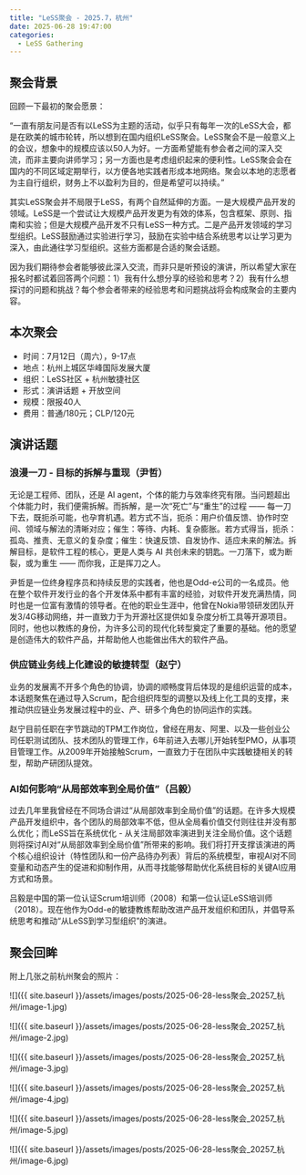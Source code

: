 ```yaml
---
title: "LeSS聚会 - 2025.7，杭州"
date: 2025-06-28 19:47:00
categories:
  - LeSS Gathering
---
```

## 聚会背景

回顾一下最初的聚会愿景：

“一直有朋友问是否有以LeSS为主题的活动，似乎只有每年一次的LeSS大会，都是在欧美的城市轮转，所以想到在国内组织LeSS聚会。LeSS聚会不是一般意义上的会议，想象中的规模应该以50人为好。一方面希望能有参会者之间的深入交流，而非主要向讲师学习；另一方面也是考虑组织起来的便利性。LeSS聚会会在国内的不同区域定期举行，以方便各地实践者形成本地网络。聚会以本地的志愿者为主自行组织，财务上不以盈利为目的，但是希望可以持续。”

其实LeSS聚会并不局限于LeSS，有两个自然延伸的方面。一是大规模产品开发的领域。LeSS是一个尝试让大规模产品开发更为有效的体系，包含框架、原则、指南和实验；但是大规模产品开发不只有LeSS一种方式。二是产品开发领域的学习型组织。LeSS鼓励通过实验进行学习，鼓励在实验中结合系统思考以让学习更为深入，由此通往学习型组织。这些方面都是合适的聚会话题。

因为我们期待参会者能够彼此深入交流，而非只是听预设的演讲，所以希望大家在报名时都试着回答两个问题：1）我有什么想分享的经验和思考？2）我有什么想探讨的问题和挑战？每个参会者带来的经验思考和问题挑战将会构成聚会的主要内容。

## 本次聚会

* 时间：7月12日（周六），9-17点
* 地点：杭州上城区华峰国际发展大厦
* 组织：LeSS社区 + 杭州敏捷社区
* 形式：演讲话题 + 开放空间
* 规模：限报40人
* 费用：普通/180元；CLP/120元


## 演讲话题

### 浪漫一刀 - 目标的拆解与重现（尹哲）

无论是工程师、团队，还是 AI agent，个体的能力与效率终究有限。当问题超出个体能力时，我们便需拆解。而拆解，是一次“死亡”与“重生”的过程 —— 每一刀下去，既扼杀可能，也孕育机遇。若方式不当，扼杀：用户价值反馈、协作时空间、领域与解法的清晰对应；催生：等待、内耗、复杂膨胀。若方式得当，扼杀：孤岛、推责、无意义的复杂度；催生：快速反馈、自发协作、适应未来的解法。拆解目标，是软件工程的核心，更是人类与 AI 共创未来的钥匙。一刀落下，或为断裂，或为重生 —— 而你我，正是挥刀之人。

尹哲是一位终身程序员和持续反思的实践者，他也是Odd-e公司的一名成员。他在整个软件开发行业的各个开发体系中都有丰富的经验，对软件开发充满热情，同时也是一位富有激情的领导者。在他的职业生涯中，他曾在Nokia带领研发团队开发3/4G移动网络，并一直致力于为开源社区提供如复杂度分析工具等开源项目。同时，他也以教练的身份，为许多公司的现代化转型奠定了重要的基础。他的愿望是创造伟大的软件产品，并帮助他人也能做出伟大的软件产品。

### 供应链业务线上化建设的敏捷转型（赵宁）

业务的发展离不开多个角色的协调，协调的顺畅度背后体现的是组织运营的成本，本话题聚焦在通过导入Scrum，配合组织阵型的调整以及线上化工具的支撑，来推动供应链业务发展过程中的业、产、研多个角色的协同运作的实践。

赵宁目前任职在字节跳动的TPM工作岗位，曾经在用友、阿里、以及一些创业公司任职测试团队、技术团队的管理工作，6年前进入去哪儿开始转型PMO，从事项目管理工作。从2009年开始接触Scrum，一直致力于在团队中实践敏捷相关的转型，帮助产研团队提效。

### AI如何影响“从局部效率到全局价值”（吕毅）

过去几年里我曾经在不同场合讲过“从局部效率到全局价值”的话题。在许多大规模产品开发组织中，各个团队的局部效率不低，但从全局看价值交付则往往并没有那么优化；而LeSS旨在系统优化 - 从关注局部效率演进到关注全局价值。这个话题则将探讨AI对“从局部效率到全局价值”所带来的影响。我们将打开支撑该演进的两个核心组织设计（特性团队和一份产品待办列表）背后的系统模型，审视AI对不同变量和动态产生的促进和抑制作用，从而寻找能够帮助优化系统目标的关键AI应用方式和场景。

吕毅是中国的第一位认证Scrum培训师（2008）和第一位认证LeSS培训师（2018）。现在他作为Odd-e的敏捷教练帮助改进产品开发组织和团队，并倡导系统思考和推动“从LeSS到学习型组织”的演进。

## 聚会回眸

附上几张之前杭州聚会的照片：

![]({{ site.baseurl }}/assets/images/posts/2025-06-28-less聚会_20257_杭州/image-1.jpg)

![]({{ site.baseurl }}/assets/images/posts/2025-06-28-less聚会_20257_杭州/image-2.jpg)

![]({{ site.baseurl }}/assets/images/posts/2025-06-28-less聚会_20257_杭州/image-3.jpg)

![]({{ site.baseurl }}/assets/images/posts/2025-06-28-less聚会_20257_杭州/image-4.jpg)

![]({{ site.baseurl }}/assets/images/posts/2025-06-28-less聚会_20257_杭州/image-5.jpg)

![]({{ site.baseurl }}/assets/images/posts/2025-06-28-less聚会_20257_杭州/image-6.jpg)